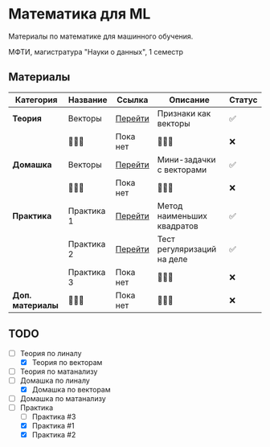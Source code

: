 # Математика для ML

Материалы по математике для машинного обучения.

МФТИ, магистратура "Науки о данных", 1 семестр

## Материалы
| Категория           | Название                  | Ссылка                           | Описание                        | Статус       |
|---------------------|---------------------------|----------------------------------|---------------------------------|--------------|
| **Теория**          | Векторы                   | [Перейти](lecs/lec_1/)           | Признаки как векторы            | ✅          |
|                     | 🤷🏼‍♀️                          | Пока нет                      | 🤷🏼‍♀️                                | ❌   |
| **Домашка**         | Векторы                     | [Перейти](hws/hw_1/)          | Мини-задачки с векторами          | ✅    |
|                     | 🤷🏼‍♀️                          | Пока нет                      | 🤷🏼‍♀️                                | ❌    |
| **Практика**        | Практика 1                  | [Перейти](pracs/prac_1/)        | Метод наименьших квадратов         | ✅    |
|                     | Практика 2                  | [Перейти](pracs/prac_2/)        | Тест регуляризаций на деле         | ✅   |
|                     | Практика 3                  | Пока нет                      | 🤷🏼‍♀️                                | ❌    |
| **Доп. материалы**  | 🤷🏼‍♀️                          | Пока нет                      | 🤷🏼‍♀️                                | ❌    |


## TODO

- [ ] Теория по линалу 
    - [x] Теория по векторам
- [ ] Теория по матанализу
- [ ] Домашка по линалу
    - [x] Домашка по векторам
- [ ] Домашка по матанализу
- [ ] Практика
    - [ ] Практика #3
    - [x] Практика #1
    - [x] Практика #2